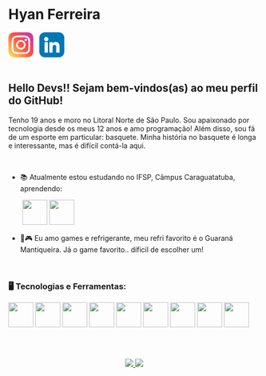 </br>

# Hyan Ferreira

<div display="inline-blick">
<a href="https://instagram.com/hyanferreira27?igshid=MzMyNGUyNmU2YQ=="><img src="./instagram.png" alt="instagram"></a>‎ ‎ ‎ <a href="www.linkedin.com/in/hyan-ferreira-926b30225"><img src="./linkedin.png" alt="linkedin"></a>
</div>

</br>

## Hello Devs!! Sejam bem-vindos(as) ao meu perfil do GitHub!
Tenho 19 anos e moro no Litoral Norte de São Paulo. Sou apaixonado por tecnologia desde os meus 12 anos e amo programação! Além disso, sou fã de um esporte em particular: basquete. Minha história no basquete é longa e interessante, mas é difícil contá-la aqui.

</br>

- 📚 Atualmente estou estudando no IFSP, Câmpus Caraguatatuba, aprendendo:

‎ ‎‎ ‎ ‎ ‎ ‎ ‎ <img src="https://cdn.jsdelivr.net/gh/devicons/devicon/icons/react/react-original.svg"  width="50px" height="50px"/> <img src="https://cdn.jsdelivr.net/gh/devicons/devicon/icons/nodejs/nodejs-original.svg" width="50px" height="50px"/>

- 🥤🎮 Eu amo games e refrigerante, meu refri favorito é o Guaraná Mantiqueira. Já o game favorito.. díficil de escolher um!

</br>

### 🖥️ Tecnologias e Ferramentas: 
<img src="https://cdn.jsdelivr.net/gh/devicons/devicon/icons/html5/html5-original.svg" width="50px" height="50px"/> <img src="https://cdn.jsdelivr.net/gh/devicons/devicon/icons/css3/css3-original.svg"  width="50px" height="50px"/> <img src="https://cdn.jsdelivr.net/gh/devicons/devicon/icons/python/python-original.svg"  width="50px" height="50px"/> <img src="https://cdn.jsdelivr.net/gh/devicons/devicon/icons/javascript/javascript-original.svg" width="50px" height="50px"/> <img src="https://cdn.jsdelivr.net/gh/devicons/devicon/icons/mysql/mysql-plain.svg"  width="50px" height="50px"/> <img src="https://cdn.jsdelivr.net/gh/devicons/devicon/icons/figma/figma-original.svg"  width="50px" height="50px"/> <img src="https://cdn.jsdelivr.net/gh/devicons/devicon/icons/canva/canva-original.svg"  width="50px" height="50px"/> <img src="https://cdn.jsdelivr.net/gh/devicons/devicon/icons/github/github-original.svg"  width="50px" height="50px"/> <img src="https://cdn.jsdelivr.net/gh/devicons/devicon/icons/git/git-original.svg"  width="50px" height="50px"/>


</br>

##
<div align="center">
    <a href="https://github.com/HyanFerreira">
    <img loading="lazy" height="180em" src="https://github-readme-stats.vercel.app/api/top-langs/?username=HyanFerreira&layout=compact&langs_count=7&theme=dracula"/>
    <img loading="lazy" height="180em" src="https://github-readme-stats.vercel.app/api?username=HyanFerreira&show_icons=true&theme=dracula&include_all_commits=true&count_private=true"/>
</div>
